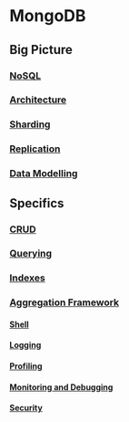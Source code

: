 # MongoDB

## Big Picture

### [NoSQL](NoSQL.md)

### [Architecture](Architecture.md)

### [Sharding](Sharding.md)

### [Replication](Replication.md)

### [Data Modelling](DataModelling.md)

## Specifics

### [CRUD](CRUD.md)

### [Querying](Querying.md)

### [Indexes](Indexes.md)

### [Aggregation Framework](AggregationFramework.md)

#### [Shell](Shell.md)

#### [Logging](Logging.md)

#### [Profiling](Profiling.md)

#### [Monitoring and Debugging](MonitoringAndDebugging.md)

#### [Security](Security.md)

